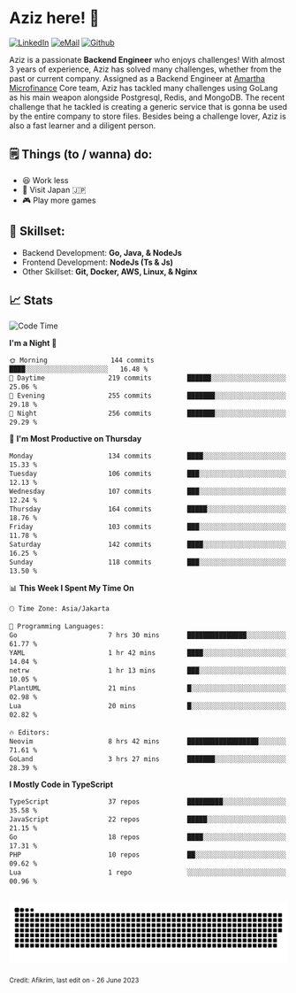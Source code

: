 # Aziz here! 👋

[![LinkedIn](https://img.shields.io/static/v1?message=afikrim&logo=linkedin&label=&color=0077B5&logoColor=white&labelColor=&style=for-the-badge)](https://www.linkedin.com/in/afikrim)
[![eMail](https://img.shields.io/static/v1?message=afikrim10@gmail.com&logo=gmail&label=&color=D14836&logoColor=white&labelColor=&style=for-the-badge)](mailto:afikrim10@gmail.com)
[![Github](https://komarev.com/ghpvc/?username=afikrim&label=Visitors&style=for-the-badge)](https://www.github.com/afikrim)

<!--Introduction-->
Aziz is a passionate **Backend Engineer** who enjoys challenges! With almost 3 years of experience, Aziz has solved many challenges, whether from the past or current company. Assigned as a Backend Engineer at [Amartha Microfinance](https://amartha.com) Core team, Aziz has tackled many challenges using GoLang as his main weapon alongside Postgresql, Redis, and MongoDB. The recent challenge that he tackled is creating a generic service that is gonna be used by the entire company to store files. Besides being a challenge lover, Aziz is also a fast learner and a diligent person.

<!--Things TODO-->
## 🗒️ Things (to / wanna) do:

- 😆 Work less
- 🚀 Visit Japan 🇯🇵
- 🎮 Play more games

<!--Skillset-->
## 🏅 Skillset:

- Backend Development: **Go, Java, & NodeJs**
- Frontend Development: **NodeJs (Ts & Js)**
- Other Skillset: **Git, Docker, AWS, Linux, & Nginx**

## 📈 Stats  

<!--START_SECTION:waka-->
![Code Time](http://img.shields.io/badge/Code%20Time-1%2C146%20hrs%2012%20mins-blue)

**I'm a Night 🦉** 

```text
🌞 Morning                144 commits         ████░░░░░░░░░░░░░░░░░░░░░   16.48 % 
🌆 Daytime                219 commits         ██████░░░░░░░░░░░░░░░░░░░   25.06 % 
🌃 Evening                255 commits         ███████░░░░░░░░░░░░░░░░░░   29.18 % 
🌙 Night                  256 commits         ███████░░░░░░░░░░░░░░░░░░   29.29 % 
```
📅 **I'm Most Productive on Thursday** 

```text
Monday                   134 commits         ████░░░░░░░░░░░░░░░░░░░░░   15.33 % 
Tuesday                  106 commits         ███░░░░░░░░░░░░░░░░░░░░░░   12.13 % 
Wednesday                107 commits         ███░░░░░░░░░░░░░░░░░░░░░░   12.24 % 
Thursday                 164 commits         █████░░░░░░░░░░░░░░░░░░░░   18.76 % 
Friday                   103 commits         ███░░░░░░░░░░░░░░░░░░░░░░   11.78 % 
Saturday                 142 commits         ████░░░░░░░░░░░░░░░░░░░░░   16.25 % 
Sunday                   118 commits         ███░░░░░░░░░░░░░░░░░░░░░░   13.50 % 
```


📊 **This Week I Spent My Time On** 

```text
🕑︎ Time Zone: Asia/Jakarta

💬 Programming Languages: 
Go                       7 hrs 30 mins       ███████████████░░░░░░░░░░   61.77 % 
YAML                     1 hr 42 mins        ████░░░░░░░░░░░░░░░░░░░░░   14.04 % 
netrw                    1 hr 13 mins        ███░░░░░░░░░░░░░░░░░░░░░░   10.05 % 
PlantUML                 21 mins             █░░░░░░░░░░░░░░░░░░░░░░░░   02.98 % 
Lua                      20 mins             █░░░░░░░░░░░░░░░░░░░░░░░░   02.82 % 

🔥 Editors: 
Neovim                   8 hrs 42 mins       ██████████████████░░░░░░░   71.61 % 
GoLand                   3 hrs 27 mins       ███████░░░░░░░░░░░░░░░░░░   28.39 % 
```

**I Mostly Code in TypeScript** 

```text
TypeScript               37 repos            █████████░░░░░░░░░░░░░░░░   35.58 % 
JavaScript               22 repos            █████░░░░░░░░░░░░░░░░░░░░   21.15 % 
Go                       18 repos            ████░░░░░░░░░░░░░░░░░░░░░   17.31 % 
PHP                      10 repos            ██░░░░░░░░░░░░░░░░░░░░░░░   09.62 % 
Lua                      1 repo              ░░░░░░░░░░░░░░░░░░░░░░░░░   00.96 % 
```




<!--END_SECTION:waka-->


<br clear="both">

<div align="center">
  <img src="https://raw.githubusercontent.com/afikrim/afikrim/output/snake.svg" alt="Snake animation" />
</div>


<sub>Credit: Afikrim, last edit on - 26 June 2023</sub>
